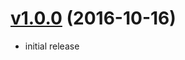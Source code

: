 # [v1.0.0](https://github.com/sreich/android-count-the-days/tree/v1.0) (2016-10-16)
* initial release
